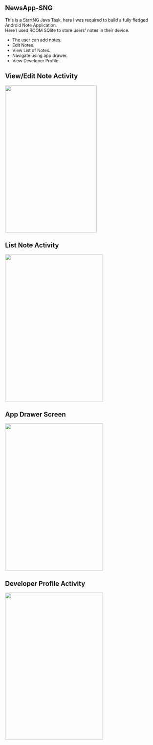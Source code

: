 ## NewsApp-SNG
 
This is a StartNG Java Task, here I was required to build a fully fledged Android Note Application.<br>
Here I used ROOM SQlite to store users' notes in their device.
- The user can add notes.
- Edit Notes.
- View List of Notes.
- Navigate using app drawer.
- View Developer Profile.

## View/Edit Note Activity
<p align = "left">
    <img width="300" height="480" src="https://res.cloudinary.com/ugwulo/image/upload/v1588574309/StartNg/Screenshot_20200504-003330_eusoak.png">
</p>

 ## List Note Activity
 <p align = "left">
    <img width="320" height="480" src="https://res.cloudinary.com/ugwulo/image/upload/v1588574288/StartNg/Screenshot_20200503-202350_nq48id.png">
</p>

## App Drawer Screen
 <p align = "left">
    <img width="320" height="480" src="https://res.cloudinary.com/ugwulo/image/upload/v1588574321/StartNg/Screenshot_20200503-202506_w2hlmv.png">
</p>
 
 ## Developer Profile Activity
 <p align = "left">
    <img width="320" height="480" src="https://res.cloudinary.com/ugwulo/image/upload/v1588574295/StartNg/Screenshot_20200503-202439_wj77jd.png">
</p>
 
